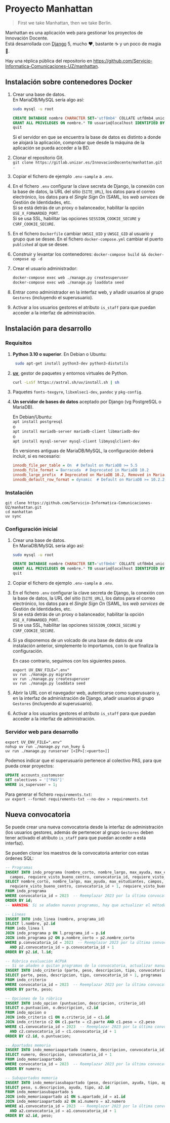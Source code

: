 Proyecto Manhattan
==================

> First we take Manhattan, then we take Berlin.

Manhattan es una aplicación web para gestionar los proyectos de Innovación Docente.  
Está desarrollada con [Django](https://www.djangoproject.com/) 5, mucho ♥, bastante ☕
y un poco de magia 🧙.

Hay una réplica pública del repositorio en <https://github.com/Servicio-Informatica-Comunicaciones-UZ/manhattan>.

Instalación sobre contenedores Docker
-------------------------------------

1. Crear una base de datos.  
   En MariaDB/MySQL sería algo así:

   ```sh
   sudo mysql -u root
   ```

   ```sql
   CREATE DATABASE nombre CHARACTER SET='utf8mb4' COLLATE utf8mb4_unicode_ci;
   GRANT ALL PRIVILEGES ON nombre.* TO usuario@localhost IDENTIFIED BY 'abretesesamo';
   quit
   ```

   Si el servidor en que se encuentra la base de datos es distinto a donde se alojará la aplicación,
   comprobar que desde la máquina de la aplicación se pueda acceder a la BD.

2. Clonar el repositorio Git.  
   `git clone https://gitlab.unizar.es/InnovacionDocente/manhattan.git .`
3. Copiar el fichero de ejemplo `.env-sample` a `.env`.
4. En el fichero `.env` configurar la clave secreta de Django, la conexión con la base de datos,
   la URL del sitio (`SITE_URL`), los datos para el correo electrónico, los datos para el _Single Sign On_ (SAML,
   los _web services_ de Gestión de Identidades, etc.  
   Si se está detrás de un proxy o balanceador, habilitar la opción `USE_X_FORWARDED_PORT`.  
   Si se usa SSL, habilitar las opciones `SESSION_COOKIE_SECURE` y `CSRF_COOKIE_SECURE`.
5. En el fichero `Dockerfile` cambiar `UWSGI_UID` y `UWSGI_GID` al usuario y grupo que se desee.
   En el fichero `docker-compose.yml` cambiar el puerto `published` al que se desee.
6. Construir y levantar los contenedores:
   `docker-compose build && docker-compose up -d`
7. Crear el usuario administrador:

   ```bash
   docker-compose exec web ./manage.py createsuperuser
   docker-compose exec web ./manage.py loaddata seed
   ```

8. Entrar como administrador en la interfaz web, y añadir usuarios al grupo `Gestores`
   (incluyendo el superusuario).

9. Activar a los usuarios gestores el atributo `is_staff` para que puedan acceder
   a la interfaz de administración.

Instalación para desarrollo
---------------------------

### Requisitos

1. **Python 3.10 o superior**. En Debian o Ubuntu:

   ```bash
    sudo apt-get install python3-dev python3-distutils
    ```

2. **[uv](https://github.com/astral-sh/uv)**, gestor de paquetes y entornos virtuales de Python.

   ```sh
   curl -LsSf https://astral.sh/uv/install.sh | sh
   ```

3. Paquetes `fonts-texgyre`, `libxmlsec1-dev`, `pandoc` y `pkg-config`.
4. **Un servidor de bases de datos** aceptado por Django (vg PostgreSQL o MariaDB).

   En Debian/Ubuntu:  
   `apt install postgresql`  
   o  
   `apt install mariadb-server mariadb-client libmariadb-dev`  
   o  
   `apt install mysql-server mysql-client libmysqlclient-dev`

   En versiones antiguas de MariaDB/MySQL, la configuración deberá incluir, si es necesario:

   ```ini
   innodb_file_per_table = On  # Default on MariaDB >= 5.5
   innodb_file_format = Barracuda  # Deprecated in MariaDB 10.2
   innodb_large_prefix  # Deprecated on MariaDB 10.2, Removed in MariaDB 10.3.1
   innodb_default_row_format = dynamic  # Default on MariaDB >= 10.2.2
   ```

### Instalación

```shell
git clone https://github.com/Servicio-Informatica-Comunicaciones-UZ/manhattan.git
cd manhattan
uv sync
```

### Configuración inicial

1. Crear una base de datos.  
   En MariaDB/MySQL sería algo así:

   ```sh
   sudo mysql -u root
   ```

   ```sql
   CREATE DATABASE nombre CHARACTER SET='utf8mb4' COLLATE utf8mb4_unicode_ci;
   GRANT ALL PRIVILEGES ON nombre.* TO usuario@localhost IDENTIFIED BY 'abretesesamo';
   quit
   ```

2. Copiar el fichero de ejemplo `.env-sample` a `.env`.
3. En el fichero `.env` configurar la clave secreta de Django, la conexión con la base de datos,
   la URL del sitio (`SITE_URL`), los datos para el correo electrónico, los datos para el _Single Sign On_ (SAML,
   los _web services_ de Gestión de Identidades, etc.  
   Si se está detrás de un proxy o balanceador, habilitar la opción `USE_X_FORWARDED_PORT`.  
   Si se usa SSL, habilitar las opciones `SESSION_COOKIE_SECURE` y `CSRF_COOKIE_SECURE`.
4. Si ya disponemos de un volcado de una base de datos de una instalación anterior, simplemente lo importamos,
   con lo que finaliza la configuración.

   En caso contrario, seguimos con los siguientes pasos.

    ```shell
    export UV_ENV_FILE=".env"
    uv run ./manage.py migrate
    uv run ./manage.py createsuperuser
    uv run ./manage.py loaddata seed
    ```

5. Abrir la URL con el navegador web, autenticarse como superusuario y,
   en la interfaz de administración de Django, añadir usuarios al grupo `Gestores`
   (incluyendo al superusuario).
6. Activar a los usuarios gestores el atributo `is_staff` para que puedan acceder
   a la interfaz de administración.

### Servidor web para desarrollo

```shell
export UV_ENV_FILE=".env"
nohup uv run ./manage.py run_huey &
uv run ./manage.py runserver [<IP>[:<puerto>]]
```

Podemos indicar que el superusuario pertenece al colectivo PAS, para que pueda crear proyectos:

```sql
UPDATE accounts_customuser
SET colectivos = '["PAS"]'
WHERE is_superuser = 1;
```

Para generar el fichero `requirements.txt`:  
`uv export --format requirements-txt --no-dev > requirements.txt`

Nueva convocatoria
------------------

Se puede crear una nueva convocatoria desde la interfaz de administración
(los usuarios gestores, además de pertenecer al grupo `Gestores` deben tener activado
el atributo `is_staff` para que puedan acceder a esta interfaz).

Se pueden clonar los maestros de la convocatoria anterior con estas órdenes SQL:

```sql
-- Programas
INSERT INTO indo_programa (nombre_corto, nombre_largo, max_ayuda, max_estudiantes,
  campos, requiere_visto_bueno_centro, convocatoria_id, requiere_visto_bueno_estudio)
SELECT nombre_corto, nombre_largo, max_ayuda, max_estudiantes, campos,
  requiere_visto_bueno_centro, convocatoria_id + 1, requiere_visto_bueno_estudio
FROM indo_programa
WHERE convocatoria_id = 2023  -- Reemplazar 2023 por la última convocatoria.
ORDER BY id;
-- WARNING: Si se añaden nuevos programas, hay que actualizar el método `Proyecto.get_unidad_planificacion()`.

-- Líneas
INSERT INTO indo_linea (nombre, programa_id)
SELECT l.nombre, p2.id
FROM indo_linea l
JOIN indo_programa p ON l.programa_id = p.id
JOIN indo_programa p2 ON p.nombre_corto = p2.nombre_corto
WHERE p.convocatoria_id = 2023  -- Reemplazar 2023 por la última convocatoria.
  AND p2.convocatoria_id = p.convocatoria_id + 1
ORDER BY p2.id, l.id;

-- Rúbrica evaluación ACPUA
-- Si se añaden o quitan programas de la convocatoria, actualizar manualmente el campo `programas`
INSERT INTO indo_criterio (parte, peso, descripcion, tipo, convocatoria_id, programas)
SELECT parte, peso, descripcion, tipo, convocatoria_id + 1, programas
FROM indo_criterio
WHERE convocatoria_id = 2023  -- Reemplazar 2023 por la última convocatoria.
ORDER BY parte, peso;

-- Opciones de la rúbrica
INSERT INTO indo_opcion (puntuacion, descripcion, criterio_id)
SELECT o.puntuacion, o.descripcion, c2.id
FROM indo_opcion o
JOIN indo_criterio c1 ON o.criterio_id = c1.id
JOIN indo_criterio c2 ON c1.parte = c2.parte AND c1.peso = c2.peso
WHERE c1.convocatoria_id = 2023  -- Reemplazar 2023 por la última convocatoria.
  AND c2.convocatoria_id = c1.convocatoria_id + 1
ORDER BY c2.id, o.puntuacion;

-- Apartados memoria
INSERT INTO indo_memoriaapartado (numero, descripcion, convocatoria_id)
SELECT numero, descripcion, convocatoria_id + 1
FROM indo_memoriaapartado
WHERE convocatoria_id = 2023  -- Reemplazar 2023 por la última convocatoria.
ORDER BY numero;

-- Subapartados memoria
INSERT INTO indo_memoriasubapartado (peso, descripcion, ayuda, tipo, apartado_id)
SELECT peso, s.descripcion, ayuda, tipo, a2.id
FROM indo_memoriasubapartado s
JOIN indo_memoriaapartado a1 ON s.apartado_id = a1.id
JOIN indo_memoriaapartado a2 ON a1.numero = a2.numero
WHERE a1.convocatoria_id = 2023  -- Reemplazar 2023 por la última convocatoria.
  AND a2.convocatoria_id = a1.convocatoria_id + 1
ORDER BY a2.id, peso;
```
